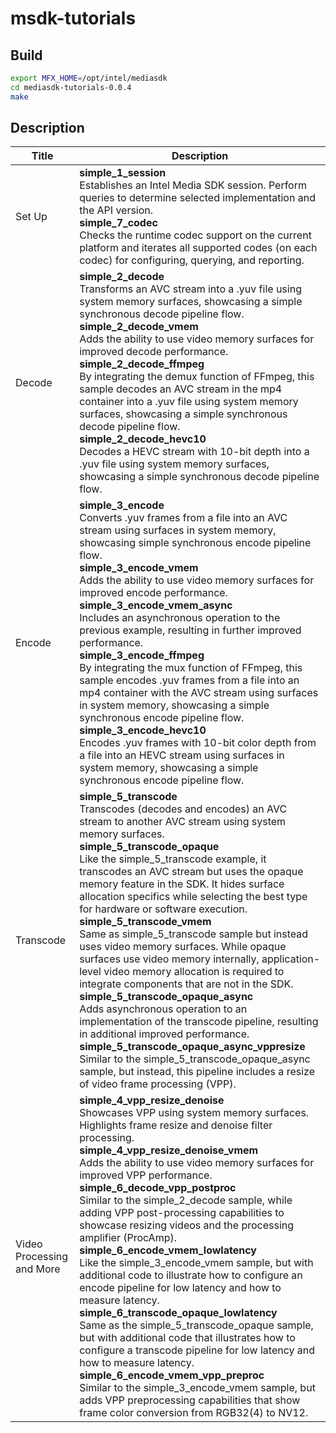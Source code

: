 # msdk-tutorials

## Build

```bash
export MFX_HOME=/opt/intel/mediasdk
cd mediasdk-tutorials-0.0.4
make
```
## Description

| Title  | Description  |
|---|---|
|  Set Up |  **simple_1_session** <br> Establishes an Intel Media SDK session. Perform queries to determine selected implementation and the API version.<br> **simple_7_codec** <br> Checks the runtime codec support on the current platform and iterates all supported codes (on each codec) for configuring, querying, and reporting. |
| Decode  | **simple_2_decode** <br> Transforms an AVC stream into a .yuv file using system memory surfaces, showcasing a simple synchronous decode pipeline flow. <br> **simple_2_decode_vmem** <br> Adds the ability to use video memory surfaces for improved decode performance. <br> **simple_2_decode_ffmpeg** <br> By integrating the demux function of FFmpeg, this sample decodes an AVC stream in the mp4 container into a .yuv file using system memory surfaces, showcasing a simple synchronous decode pipeline flow. <br> **simple_2_decode_hevc10** <br> Decodes a HEVC stream with 10-bit depth into a .yuv file using system memory surfaces, showcasing a simple synchronous decode pipeline flow. |
|  Encode |  **simple_3_encode** <br> Converts .yuv frames from a file into an AVC stream using surfaces in system memory, showcasing simple synchronous encode pipeline flow. <br> **simple_3_encode_vmem** <br> Adds the ability to use video memory surfaces for improved encode performance. <br> **simple_3_encode_vmem_async** <br> Includes an asynchronous operation to the previous example, resulting in further improved performance. <br> **simple_3_encode_ffmpeg** <br> By integrating the mux function of FFmpeg, this sample encodes .yuv frames from a file into an mp4 container with the AVC stream using surfaces in system memory, showcasing a simple synchronous encode pipeline flow. <br> **simple_3_encode_hevc10** <br> Encodes .yuv frames with 10-bit color depth from a file into an HEVC stream using surfaces in system memory, showcasing a simple synchronous encode pipeline flow. |
|  Transcode | **simple_5_transcode** <br> Transcodes (decodes and encodes) an AVC stream to another AVC stream using system memory surfaces. <br> **simple_5_transcode_opaque** <br> Like the simple_5_transcode example, it transcodes an AVC stream but uses the opaque memory feature in the SDK. It hides surface allocation specifics while selecting the best type for hardware or software execution. <br> **simple_5_transcode_vmem** <br> Same as simple_5_transcode sample but instead uses video memory surfaces. While opaque surfaces use video memory internally, application-level video memory allocation is required to integrate components that are not in the SDK. <br> **simple_5_transcode_opaque_async** <br> Adds asynchronous operation to an implementation of the transcode pipeline, resulting in additional improved performance. <br> **simple_5_transcode_opaque_async_vppresize** <br> Similar to the simple_5_transcode_opaque_async sample, but instead, this pipeline includes a resize of video frame processing (VPP).  |
|  Video Processing and More | **simple_4_vpp_resize_denoise** <br> Showcases VPP using system memory surfaces. Highlights frame resize and denoise filter processing. <br> **simple_4_vpp_resize_denoise_vmem** <br> Adds the ability to use video memory surfaces for improved VPP performance. <br> **simple_6_decode_vpp_postproc** <br> Similar to the simple_2_decode sample, while adding VPP post-processing capabilities to showcase resizing videos and the processing amplifier (ProcAmp). <br> **simple_6_encode_vmem_lowlatency** <br> Like the simple_3_encode_vmem sample, but with additional code to illustrate how to configure an encode pipeline for low latency and how to measure latency. <br> **simple_6_transcode_opaque_lowlatency** <br> Same as the simple_5_transcode_opaque sample, but with additional code that illustrates how to configure a transcode pipeline for low latency and how to measure latency. <br> **simple_6_encode_vmem_vpp_preproc** <br> Similar to the simple_3_encode_vmem sample, but adds VPP preprocessing capabilities that show frame color conversion from RGB32(4) to NV12.  |
